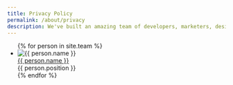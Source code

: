 ```yaml
---
title: Privacy Policy
permalink: /about/privacy
description: We've built an amazing team of developers, marketers, designers and sales people.
---
```

<ul class="staff">
	{% for person in site.team %}
		<li>
			<div class="square-image"><img src="{% include relative-src.html src=person.image_path %}" alt="{{ person.name }}"/></div>
			<div class="name"><a target="_blank" href="https://twitter.com/{{ person.twitter }}">{{ person.name }}</a></div>
			<div class="position">{{ person.position }}</div>
		</li>
	{% endfor %}
</ul>
